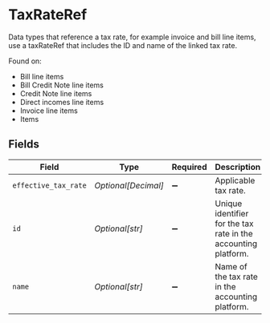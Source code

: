 # TaxRateRef

Data types that reference a tax rate, for example invoice and bill line items, use a taxRateRef that includes the ID and name of the linked tax rate.

Found on:

- Bill line items
- Bill Credit Note line items
- Credit Note line items
- Direct incomes line items
- Invoice line items
- Items


## Fields

| Field                                                          | Type                                                           | Required                                                       | Description                                                    |
| -------------------------------------------------------------- | -------------------------------------------------------------- | -------------------------------------------------------------- | -------------------------------------------------------------- |
| `effective_tax_rate`                                           | *Optional[Decimal]*                                            | :heavy_minus_sign:                                             | Applicable tax rate.                                           |
| `id`                                                           | *Optional[str]*                                                | :heavy_minus_sign:                                             | Unique identifier for the tax rate in the accounting platform. |
| `name`                                                         | *Optional[str]*                                                | :heavy_minus_sign:                                             | Name of the tax rate in the accounting platform.               |